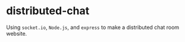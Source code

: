 # distributed-chat
Using `socket.io`, `Node.js`, and `express` to make a distributed chat room website.
